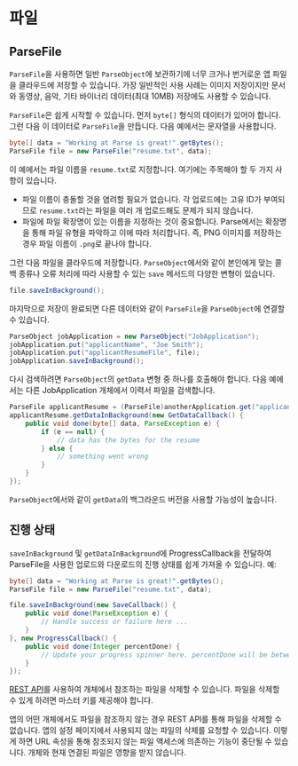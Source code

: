 # 파일

## ParseFile

`ParseFile`을 사용하면 일반 `ParseObject`에 보관하기에 너무 크거나 번거로운 앱 파일을 클라우드에 저장할 수 있습니다. 가장 일반적인 사용 사례는 이미지 저장이지만 문서와 동영상, 음악, 기타 바이너리 데이터(최대 10MB) 저장에도 사용할 수 있습니다.

`ParseFile`은 쉽게 시작할 수 있습니다. 먼저 `byte[]` 형식의 데이터가 있어야 합니다. 그런 다음 이 데이터로 `ParseFile`을 만듭니다. 다음 예에서는 문자열을 사용합니다.

```java
byte[] data = "Working at Parse is great!".getBytes();
ParseFile file = new ParseFile("resume.txt", data);
```

이 예에서는 파일 이름을 `resume.txt`로 지정합니다. 여기에는 주목해야 할 두 가지 사항이 있습니다. 

*   파일 이름이 충돌할 것을 염려할 필요가 없습니다. 각 업로드에는 고유 ID가 부여되므로 `resume.txt`라는 파일을 여러 개 업로드해도 문제가 되지 않습니다.
*   파일에 파일 확장명이 있는 이름을 지정하는 것이 중요합니다. Parse에서는 확장명을 통해 파일 유형을 파악하고 이에 따라 처리합니다. 즉, PNG 이미지를 저장하는 경우 파일 이름이 `.png`로 끝나야 합니다.

그런 다음 파일을 클라우드에 저장합니다. `ParseObject`에서와 같이 본인에게 맞는 콜백 종류나 오류 처리에 따라 사용할 수 있는 `save` 메서드의 다양한 변형이 있습니다.

```java
file.saveInBackground();
```

마지막으로 저장이 완료되면 다른 데이터와 같이 `ParseFile`을 `ParseObject`에 연결할 수 있습니다.

```java
ParseObject jobApplication = new ParseObject("JobApplication");
jobApplication.put("applicantName", "Joe Smith");
jobApplication.put("applicantResumeFile", file);
jobApplication.saveInBackground();
```

다시 검색하려면 `ParseObject`의 `getData` 변형 중 하나를 호출해야 합니다. 다음 예에서는 다른 JobApplication 개체에서 이력서 파일을 검색합니다.

```java
ParseFile applicantResume = (ParseFile)anotherApplication.get("applicantResumeFile");
applicantResume.getDataInBackground(new GetDataCallback() {
    public void done(byte[] data, ParseException e) {
        if (e == null) {
            // data has the bytes for the resume
        } else {
            // something went wrong
        }
    }
});
```

`ParseObject`에서와 같이 `getData`의 백그라운드 버전을 사용할 가능성이 높습니다.

## 진행 상태

`saveInBackground` 및 `getDataInBackground`에 ProgressCallback을 전달하여 ParseFile을 사용한 업로드와 다운로드의 진행 상태를 쉽게 가져올 수 있습니다. 예:

```java
byte[] data = "Working at Parse is great!".getBytes();
ParseFile file = new ParseFile("resume.txt", data);

file.saveInBackground(new SaveCallback() {
    public void done(ParseException e) {
        // Handle success or failure here ...
    }
}, new ProgressCallback() {
    public void done(Integer percentDone) {
        // Update your progress spinner here. percentDone will be between 0 and 100.
    }
});
```

[REST API](/docs/rest#files-deleting)를 사용하여 개체에서 참조하는 파일을 삭제할 수 있습니다. 파일을 삭제할 수 있게 하려면 마스터 키를 제공해야 합니다.

앱의 어떤 개체에서도 파일을 참조하지 않는 경우 REST API를 통해 파일을 삭제할 수 없습니다. 앱의 설정 페이지에서 사용되지 않는 파일의 삭제를 요청할 수 있습니다. 이렇게 하면 URL 속성을 통해 참조되지 않는 파일 액세스에 의존하는 기능이 중단될 수 있습니다. 개체와 현재 연결된 파일은 영향을 받지 않습니다.
